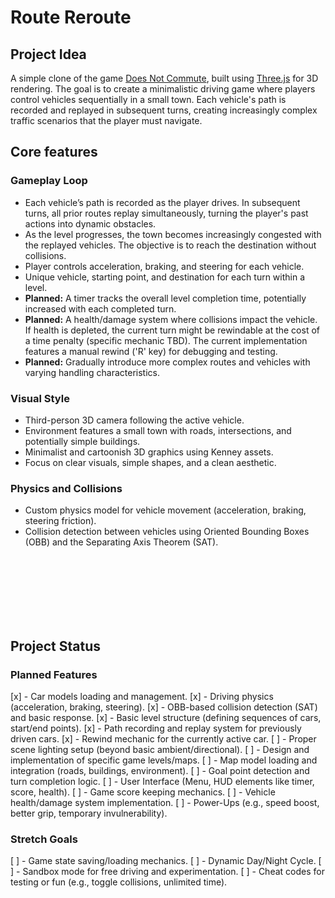 # Route Reroute

## Project Idea

A simple clone of the game [Does Not Commute](https://www.mediocre.se/commute/), built using [Three.js](https://threejs.org/) for 3D rendering. The goal is to create a minimalistic driving game where players control vehicles sequentially in a small town. Each vehicle's path is recorded and replayed in subsequent turns, creating increasingly complex traffic scenarios that the player must navigate.

## Core features

### Gameplay Loop

- Each vehicle’s path is recorded as the player drives. In subsequent turns, all prior routes replay simultaneously, turning the player's past actions into dynamic obstacles.
- As the level progresses, the town becomes increasingly congested with the replayed vehicles. The objective is to reach the destination without collisions.
- Player controls acceleration, braking, and steering for each vehicle.
- Unique vehicle, starting point, and destination for each turn within a level.
- **Planned:** A timer tracks the overall level completion time, potentially increased with each completed turn.
- **Planned:** A health/damage system where collisions impact the vehicle. If health is depleted, the current turn might be rewindable at the cost of a time penalty (specific mechanic TBD). The current implementation features a manual rewind ('R' key) for debugging and testing.
- **Planned:** Gradually introduce more complex routes and vehicles with varying handling characteristics.

### Visual Style

- Third-person 3D camera following the active vehicle.
- Environment features a small town with roads, intersections, and potentially simple buildings.
- Minimalist and cartoonish 3D graphics using Kenney assets.
- Focus on clear visuals, simple shapes, and a clean aesthetic.

### Physics and Collisions

- Custom physics model for vehicle movement (acceleration, braking, steering friction).
- Collision detection between vehicles using Oriented Bounding Boxes (OBB) and the Separating Axis Theorem (SAT).

<br> <br> <br> <br> <br> <br>

## Project Status

### Planned Features

[x] - Car models loading and management.
[x] - Driving physics (acceleration, braking, steering).
[x] - OBB-based collision detection (SAT) and basic response.
[x] - Basic level structure (defining sequences of cars, start/end points).
[x] - Path recording and replay system for previously driven cars.
[x] - Rewind mechanic for the currently active car.
[ ] - Proper scene lighting setup (beyond basic ambient/directional).
[ ] - Design and implementation of specific game levels/maps.
[ ] - Map model loading and integration (roads, buildings, environment).
[ ] - Goal point detection and turn completion logic.
[ ] - User Interface (Menu, HUD elements like timer, score, health).
[ ] - Game score keeping mechanics.
[ ] - Vehicle health/damage system implementation.
[ ] - Power-Ups (e.g., speed boost, better grip, temporary invulnerability).

### Stretch Goals

[ ] - Game state saving/loading mechanics.
[ ] - Dynamic Day/Night Cycle.
[ ] - Sandbox mode for free driving and experimentation.
[ ] - Cheat codes for testing or fun (e.g., toggle collisions, unlimited time).